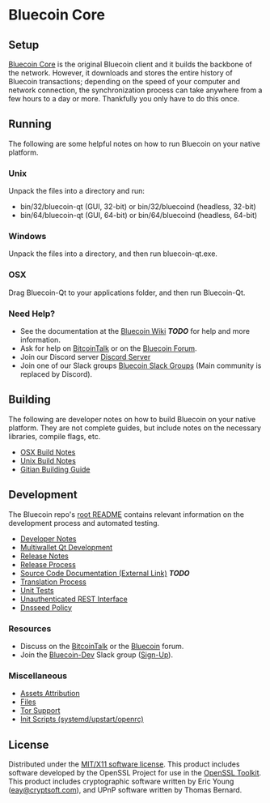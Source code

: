 Bluecoin Core
=====================

Setup
---------------------
[Bluecoin Core](http://snode.co/wallet) is the original Bluecoin client and it builds the backbone of the network. However, it downloads and stores the entire history of Bluecoin transactions; depending on the speed of your computer and network connection, the synchronization process can take anywhere from a few hours to a day or more. Thankfully you only have to do this once.

Running
---------------------
The following are some helpful notes on how to run Bluecoin on your native platform.

### Unix

Unpack the files into a directory and run:

- bin/32/bluecoin-qt (GUI, 32-bit) or bin/32/bluecoind (headless, 32-bit)
- bin/64/bluecoin-qt (GUI, 64-bit) or bin/64/bluecoind (headless, 64-bit)

### Windows

Unpack the files into a directory, and then run bluecoin-qt.exe.

### OSX

Drag Bluecoin-Qt to your applications folder, and then run Bluecoin-Qt.

### Need Help?

* See the documentation at the [Bluecoin Wiki](https://en.bitcoin.it/wiki/Main_Page) ***TODO***
for help and more information.
* Ask for help on [BitcoinTalk](https://bitcointalk.org/index.php?topic=3195788.0) or on the [Bluecoin Forum](http://forum.snode.co/).
* Join our Discord server [Discord Server](https://discord.snode.co)
* Join one of our Slack groups [Bluecoin Slack Groups](https://snode.co/slack-logins/) (Main community is replaced by Discord).

Building
---------------------
The following are developer notes on how to build Bluecoin on your native platform. They are not complete guides, but include notes on the necessary libraries, compile flags, etc.

- [OSX Build Notes](build-osx.md)
- [Unix Build Notes](build-unix.md)
- [Gitian Building Guide](gitian-building.md)

Development
---------------------
The Bluecoin repo's [root README](https://github.com/Bluecoin-Project/Bluecoin/blob/master/README.md) contains relevant information on the development process and automated testing.

- [Developer Notes](developer-notes.md)
- [Multiwallet Qt Development](multiwallet-qt.md)
- [Release Notes](release-notes.md)
- [Release Process](release-process.md)
- [Source Code Documentation (External Link)](https://dev.visucore.com/bitcoin/doxygen/) ***TODO***
- [Translation Process](translation_process.md)
- [Unit Tests](unit-tests.md)
- [Unauthenticated REST Interface](REST-interface.md)
- [Dnsseed Policy](dnsseed-policy.md)

### Resources

* Discuss on the [BitcoinTalk](https://bitcointalk.org/index.php?topic=3195788.0) or the [Bluecoin](http://forum.snode.co/) forum.
* Join the [Bluecoin-Dev](https://bluecoin-dev.slack.com/) Slack group ([Sign-Up](https://bluecoin-dev.herokuapp.com/)).

### Miscellaneous
- [Assets Attribution](assets-attribution.md)
- [Files](files.md)
- [Tor Support](tor.md)
- [Init Scripts (systemd/upstart/openrc)](init.md)

License
---------------------
Distributed under the [MIT/X11 software license](http://www.opensource.org/licenses/mit-license.php).
This product includes software developed by the OpenSSL Project for use in the [OpenSSL Toolkit](https://www.openssl.org/). This product includes
cryptographic software written by Eric Young ([eay@cryptsoft.com](mailto:eay@cryptsoft.com)), and UPnP software written by Thomas Bernard.
